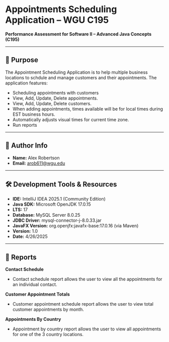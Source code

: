 # Appointments Scheduling Application – WGU C195

**Performance Assessment for Software II – Advanced Java Concepts (C195)**  

---

## 📌 Purpose

The Appointment Scheduling Application is to help multiple business locations to schdule and manage customers and their appointments. The application features:
- Scheduling appointments with customers
- View, Add, Update, Delete appointments.
- View, Add, Update, Delete customers.
- When adding appointments, times available will be for local times during EST business hours.
- Automatically adjusts visual times for current time zone.
- Run reports
---

## 👤 Author Info

- **Name:** Alex Robertson  
- **Email:** arob611@wgu.edu

---

## 🛠️ Development Tools & Resources

- **IDE:** IntelliJ IDEA 2025.1 (Community Edition)  
- **Java SDK:** Microsoft OpenJDK 17.0.15
- **LTS:** 17
- **Database:** MySQL Server 8.0.25  
- **JDBC Driver:** mysql-connector-j-8.0.33.jar  
- **JavaFX Version:** org.openjfx:javafx-base:17.0.16 (via Maven)
- **Version:** 1.0  
- **Date:** 4/26/2025

---
## 📃 Reports
**Contact Schedule**
- Contact schedule report allows the user to view all the appointments for an individual contact. 

**Customer Appointment Totals**
- Customer appointment schedule report allows the user to view total customer appointments by month.

**Appointments By Country**
- Appointment by country report allows the user to view all appointments for one of the 3 country locations.